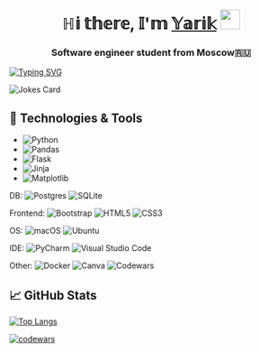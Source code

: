 <h1 align="center">ℍ𝕚 𝕥𝕙𝕖𝕣𝕖, 𝕀'𝕞 <a href="https://www.instagram.com/aguynamedyarik?igsh=MXhkcmtuczg1a2R2ag%3D%3D&utm_source=qr" target="_blank">𝕐𝕒𝕣𝕚𝕜</a> 
<img src="https://github.com/blackcater/blackcater/raw/main/images/Hi.gif" width="35" height="35"><h3 align="center">Software engineer student from Moscow🇷🇺</h3>

<a href="https://git.io/typing-svg"><img src="https://readme-typing-svg.herokuapp.com?font=Fira+Code&pause=1000&random=false&width=435&lines=Nice+to+see+ya,+pal" alt="Typing SVG" /></a>



<img src="https://readme-jokes.vercel.app/api" alt="Jokes Card" />


## 🔧 Technologies & Tools
* ![Python](https://img.shields.io/badge/python-3670A0?style=for-the-badge&logo=python&logoColor=ffdd54)
* ![Pandas](https://img.shields.io/badge/pandas-%23150458.svg?style=for-the-badge&logo=pandas&logoColor=white)
* ![Flask](https://img.shields.io/badge/flask-%23000.svg?style=for-the-badge&logo=flask&logoColor=white)
* ![Jinja](https://img.shields.io/badge/jinja-white.svg?style=for-the-badge&logo=jinja&logoColor=black)
* ![Matplotlib](https://img.shields.io/badge/Matplotlib-%23ffffff.svg?style=for-the-badge&logo=Matplotlib&logoColor=black)

DB:
![Postgres](https://img.shields.io/badge/postgres-%23316192.svg?style=for-the-badge&logo=postgresql&logoColor=white)
![SQLite](https://img.shields.io/badge/sqlite-%2307405e.svg?style=for-the-badge&logo=sqlite&logoColor=white)

Frontend:
![Bootstrap](https://img.shields.io/badge/bootstrap-%238511FA.svg?style=for-the-badge&logo=bootstrap&logoColor=white)
![HTML5](https://img.shields.io/badge/html5-%23E34F26.svg?style=for-the-badge&logo=html5&logoColor=white)
![CSS3](https://img.shields.io/badge/css3-%231572B6.svg?style=for-the-badge&logo=css3&logoColor=white)

OS:
![macOS](https://img.shields.io/badge/mac%20os-000000?style=for-the-badge&logo=macos&logoColor=F0F0F0)
![Ubuntu](https://img.shields.io/badge/Ubuntu-E95420?style=for-the-badge&logo=ubuntu&logoColor=white)


IDE:
![PyCharm](https://img.shields.io/badge/pycharm-143?style=for-the-badge&logo=pycharm&logoColor=black&color=black&labelColor=green)
![Visual Studio Code](https://img.shields.io/badge/Visual%20Studio%20Code-0078d7.svg?style=for-the-badge&logo=visual-studio-code&logoColor=white)


Other:
![Docker](https://img.shields.io/badge/docker-%230db7ed.svg?style=for-the-badge&logo=docker&logoColor=white)
![Canva](https://img.shields.io/badge/Canva-%2300C4CC.svg?style=for-the-badge&logo=Canva&logoColor=white)
![Codewars](https://img.shields.io/badge/Codewars-B1361E?style=for-the-badge&logo=codewars&logoColor=grey)


## &#x1f4c8; GitHub Stats
[![Top Langs](https://github-readme-stats.vercel.app/api/top-langs/?username=Yarchez&layout=compact)](https://github.com/anuraghazra/github-readme-stats)

[![codewars](https://www.codewars.com/users/Yarchez/badges/small)](https://www.codewars.com/users/Yarchez) 

